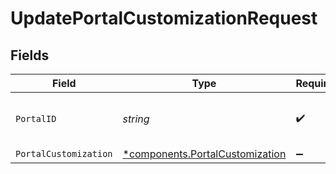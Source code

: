 # UpdatePortalCustomizationRequest


## Fields

| Field                                                                             | Type                                                                              | Required                                                                          | Description                                                                       | Example                                                                           |
| --------------------------------------------------------------------------------- | --------------------------------------------------------------------------------- | --------------------------------------------------------------------------------- | --------------------------------------------------------------------------------- | --------------------------------------------------------------------------------- |
| `PortalID`                                                                        | *string*                                                                          | :heavy_check_mark:                                                                | ID of the portal.                                                                 | f32d905a-ed33-46a3-a093-d8f536af9a8a                                              |
| `PortalCustomization`                                                             | [*components.PortalCustomization](../../models/components/portalcustomization.md) | :heavy_minus_sign:                                                                | N/A                                                                               |                                                                                   |